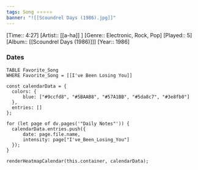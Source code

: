 ```yaml
---
tags: Song ⭐⭐⭐⭐⭐ 
banner: "![[Scoundrel Days (1986).jpg]]"
---
```

[Time:: 4:27]
[Artist:: [[a-ha]] ]
[Genre:: Electronic, Rock, Pop]
[Played:: 5]
[Album:: [[Scoundrel Days (1986)]]]
[Year:: 1986]
### Dates
````dataview
TABLE Favorite_Song
WHERE Favorite_Song = [[I've Been Losing You]]
````
  ```dataviewjs
const calendarData = { 
	colors: { 
		blue: ["#9ccfd8", "#5BAAB8", "#57A1BB", "#5da8c7", "#3e8fb0"] 
	}, 
	entries: [] 
}; 

for (let page of dv.pages('"Daily Notes"')) { 
	calendarData.entries.push({ 
		date: page.file.name, 
		intensity: page["I've_Been_Losing_You"]
	}); 
} 

renderHeatmapCalendar(this.container, calendarData);
```

